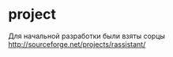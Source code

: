 project
=======

Для начальной разработки были взяты сорцы http://sourceforge.net/projects/rassistant/


